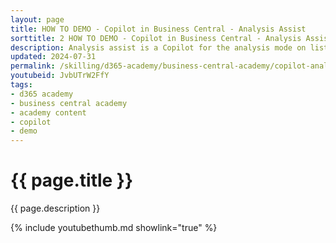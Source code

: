 ```yaml
---
layout: page
title: HOW TO DEMO - Copilot in Business Central - Analysis Assist
sorttitle: 2 HOW TO DEMO - Copilot in Business Central - Analysis Assist
description: Analysis assist is a Copilot for the analysis mode on list pages in Business Central. The analysis mode provides an interactive and versatile way to calculate, summarize, and examine data. To analyze data in the analysis mode, you create an analysis tab where you transform the data to display the desired aggregations and summarizations.
updated: 2024-07-31
permalink: /skilling/d365-academy/business-central-academy/copilot-analysisassist
youtubeid: JvbUTrW2FfY
tags: 
- d365 academy
- business central academy
- academy content
- copilot
- demo
---
```


# {{ page.title }}

{{ page.description }}

{% include youtubethumb.md showlink="true" %}
